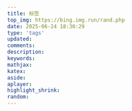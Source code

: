 ```yaml
---
title: 标签
top_img: https://bing.img.run/rand.php
date: 2025-06-24 18:30:29
type: 'tags'
updated:
comments:
description:
keywords:
mathjax:
katex:
aside:
aplayer:
highlight_shrink:
random:
---
```

